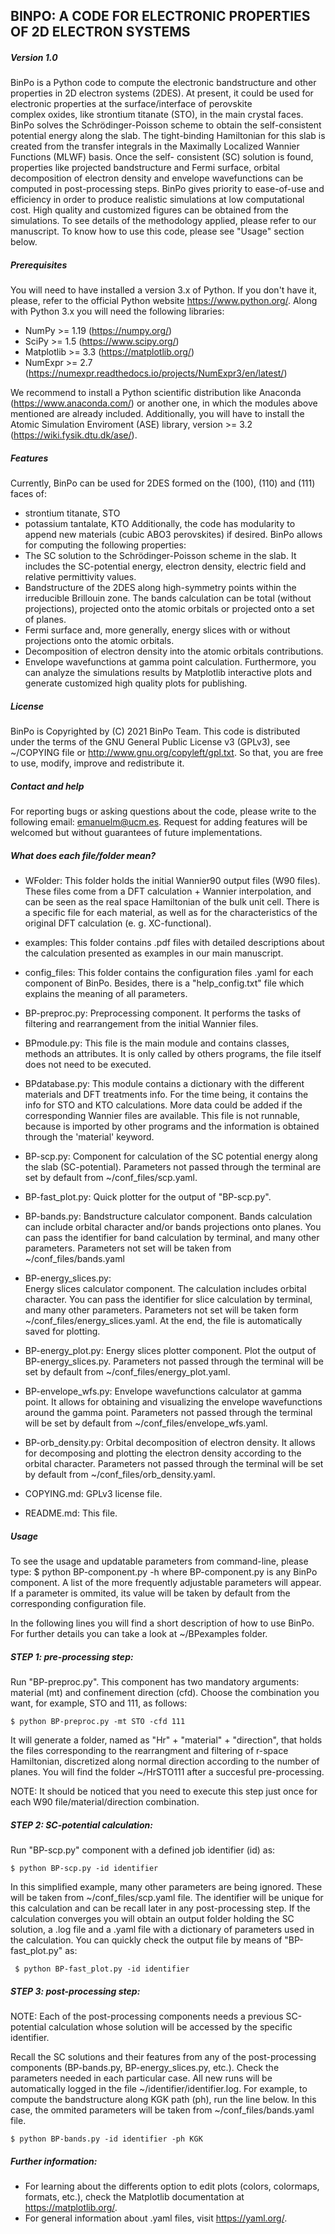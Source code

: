 ## BINPO: A CODE FOR ELECTRONIC PROPERTIES OF 2D ELECTRON SYSTEMS

##### Version 1.0

BinPo is a Python code to compute the electronic bandstructure and other properties in 2D electron
systems (2DES). At present, it could be used for electronic properties at the surface/interface of perovskite  
complex oxides, like strontium titanate (STO), in the main crystal faces. BinPo solves the Schrödinger-Poisson 
scheme to obtain the self-consistent potential energy along the slab. The tight-binding Hamiltonian for this slab 
is created from the transfer integrals in the Maximally Localized Wannier Functions (MLWF) basis. Once the self-
consistent (SC) solution is found, properties like projected bandstructure and Fermi surface, orbital decomposition
of electron density and envelope wavefunctions can be computed in post-processing steps. BinPo gives priority to 
ease-of-use and efficiency in order to produce realistic simulations at low computational cost. High quality and 
customized figures can be obtained from the simulations. To see details of the methodology applied, please refer to 
our manuscript. To know how to use this code, please see "Usage" section below.

##### Prerequisites

You will need to have installed a version 3.x of Python. If you don't have it, please, refer to the official Python 
website https://www.python.org/. Along with Python 3.x you will need the following libraries:

* NumPy >= 1.19 (https://numpy.org/)
* SciPy >= 1.5 (https://www.scipy.org/)
* Matplotlib >= 3.3 (https://matplotlib.org/)
* NumExpr >= 2.7 (https://numexpr.readthedocs.io/projects/NumExpr3/en/latest/)

We recommend to install a Python scientific distribution like Anaconda (https://www.anaconda.com/) or another one, in 
which the modules above mentioned are already included. Additionally, you will have to install the Atomic Simulation
Enviroment (ASE) library, version >= 3.2 (https://wiki.fysik.dtu.dk/ase/).

##### Features

Currently, BinPo can be used for 2DES formed on the (100), (110) and (111) faces of:
* strontium titanate, STO
* potassium tantalate, KTO
Additionally, the code has modularity to append new materials (cubic ABO3 perovskites) if desired. 
BinPo allows for computing the following properties:
* The SC solution to the Schrödinger-Poisson scheme in the slab. It includes the SC-potential energy, electron density,
  electric field and relative permittivity values. 
* Bandstructure of the 2DES along high-symmetry points within the irreducible Brillouin zone. The bands calculation
  can be total (without projections), projected onto the atomic orbitals or projected onto a set of planes.
* Fermi surface and, more generally, energy slices with or without projections onto the atomic orbitals.
* Decomposition of electron density into the atomic orbitals contributions.
* Envelope wavefunctions at gamma point calculation. 
Furthermore, you can analyze the simulations results by Matplotlib interactive plots and generate customized high
quality plots for publishing.

##### License

BinPo is Copyrighted by (C) 2021 BinPo Team. This code is distributed under the terms of the GNU General Public 
License v3 (GPLv3), see ~/COPYING file or http://www.gnu.org/copyleft/gpl.txt. So that, you are free to use, modify,
improve and redistribute it.

##### Contact and help

For reporting bugs or asking questions about the code, please write to the following email: emanuelm@ucm.es.
Request for adding features will be welcomed but without guarantees of future implementations.

##### What does each file/folder mean?

* WFolder:         This folder holds the initial Wannier90 output files (W90 files). These files come from a 
                   DFT calculation + Wannier interpolation, and can be seen as the real space 
                   Hamiltonian of the bulk unit cell. There is a specific file for each material,
                   as well as for the characteristics of the original DFT calculation (e. g. XC-functional).

* examples:        This folder contains .pdf files with detailed descriptions about the calculation presented as 
                   examples in our main manuscript.

* config_files:    This folder contains the configuration files .yaml for each component of BinPo. Besides, there
                   is a "help_config.txt" file which explains the meaning of all parameters.

* BP-preproc.py:   Preprocessing component. It performs the tasks of filtering and rearrangement from the initial
                   Wannier files.

* BPmodule.py:     This file is the main module and contains classes, methods an attributes.
                   It is only called by others programs, the file itself does not need to be executed.	

* BPdatabase.py:   This module contains a dictionary with the different materials and DFT treatments info.
                   For the time being, it contains the info for STO and KTO calculations. More data could be
                   added if the corresponding Wannier files are available. This file is not runnable, because
                   is imported by other programs and the information is obtained through the 'material' keyword.
		
* BP-scp.py:       Component for calculation of the SC potential energy along the slab (SC-potential).
                   Parameters not passed through the terminal are set by default from ~/conf_files/scp.yaml.
				
* BP-fast_plot.py: Quick plotter for the output of "BP-scp.py".

* BP-bands.py:     Bandstructure calculator component. Bands calculation can include orbital character and/or bands 
		   projections onto planes. You can pass the identifier for band calculation by terminal, and many 
		   other parameters. Parameters not set will be taken from ~/conf_files/bands.yaml

* BP-energy_slices.py:  
		   Energy slices calculator component. The calculation includes orbital character. You can pass the 
		   identifier for slice calculation by terminal, and many other parameters. Parameters not set will
	           be taken form ~/conf_files/energy_slices.yaml. At the end, the file is automatically saved for 
	           plotting.

* BP-energy_plot.py:
      		   Energy slices plotter component. Plot the output of BP-energy_slices.py. Parameters not passed through 
	           the terminal will be set by default from ~/conf_files/energy_plot.yaml.

* BP-envelope_wfs.py: 
	           Envelope wavefunctions calculator at gamma point. It allows for obtaining and visualizing the envelope 
	           wavefunctions around the gamma point. Parameters not passed through the terminal will be set by default
	           from ~/conf_files/envelope_wfs.yaml.

* BP-orb_density.py: 
	           Orbital decomposition of electron density. It allows for decomposing and plotting the electron density 
	           according to the orbital character. Parameters not passed through the terminal will be set by default
	           from ~/conf_files/orb_density.yaml.

* COPYING.md:      GPLv3 license file.

* README.md:       This file.


##### Usage

To see the usage and updatable parameters from command-line, please type:
     $ python BP-component.py -h
where BP-component.py is any BinPo component. A list of the more frequently adjustable parameters will appear.
If a parameter is ommited, its value will be taken by default from the corresponding configuration file.

In the following lines you will find a short description of how to use BinPo. For further details you can take a
look at ~/BPexamples folder. 

#####    STEP 1: pre-processing step:

Run "BP-preproc.py". This component has two mandatory arguments: material (mt) and confinement direction (cfd). Choose the combination you want,
for example, STO and 111, as follows:

	$ python BP-preproc.py -mt STO -cfd 111

It will generate a folder, named as "Hr" + "material" + "direction", that holds the files corresponding to the rearrangment and
filtering of r-space Hamiltonian, discretized along normal direction according to the number of planes. You will find the folder
 ~/HrSTO111 after a succesful pre-processing.
			
NOTE: It should be noticed that you need to execute this step just once for each W90 file/material/direction combination.

#####    STEP 2: SC-potential calculation:
		
Run "BP-scp.py" component with a defined job identifier (id) as: 

	$ python BP-scp.py -id identifier
	
In this simplified example, many other parameters are being ignored. These will be taken from ~/conf_files/scp.yaml file. 
The identifier will be unique for this calculation and can be recall later in any post-processing step. If the calculation converges
you will obtain an output folder holding the SC solution, a .log file and a .yaml file with a dictionary of parameters used in the 
calculation. You can quickly check the output file by means of "BP-fast_plot.py" as:
     
	 $ python BP-fast_plot.py -id identifier
				
#####    STEP 3: post-processing step:

NOTE: Each of the post-processing components needs a previous SC-potential calculation whose solution will be accessed by the specific 
identifier.

Recall the SC solutions and their features from any of the post-processing components (BP-bands.py, 
BP-energy_slices.py, etc.). Check the parameters needed in each particular case. All new runs will be automatically logged in the 
file ~/identifier/identifier.log. For example, to compute the bandstructure along KGK path (ph), run the line below. In this case, 
the ommited parameters will be taken from ~/conf_files/bands.yaml file.

	$ python BP-bands.py -id identifier -ph KGK

##### Further information:

* For learning about the differents option to edit plots (colors, colormaps, formats, etc.), check the Matplotlib documentation
  at https://matplotlib.org/.
* For general information about .yaml files, visit https://yaml.org/.


